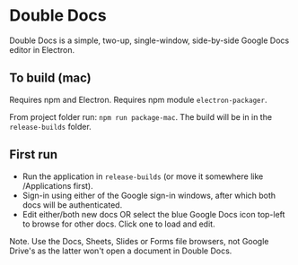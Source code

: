 # Double Docs

Double Docs is a simple, two-up, single-window, side-by-side Google Docs editor in Electron.

## To build (mac)

Requires npm and Electron.
Requires npm module `electron-packager`.

From project folder run: `npm run package-mac`.
The build will be in in the `release-builds` folder.

## First run

* Run the application in `release-builds` (or move it somewhere like /Applications first).
* Sign-in using either of the Google sign-in windows, after which both docs will be authenticated.
* Edit either/both new docs OR select the blue Google Docs icon top-left to browse for other docs. Click one to load and edit.

Note. Use the Docs, Sheets, Slides or Forms file browsers, not Google Drive's as the latter won't open a document in Double Docs.